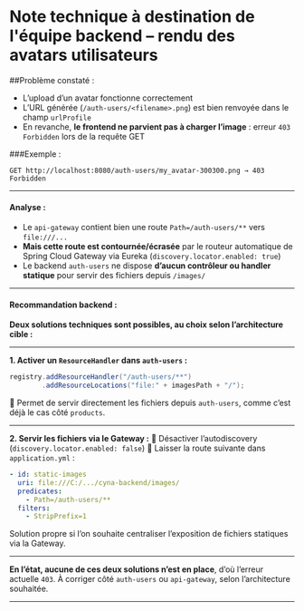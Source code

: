 # **Note technique à destination de l'équipe backend – rendu des avatars utilisateurs**

##Problème constaté :

- L’upload d’un avatar fonctionne correctement
- L’URL générée (`/auth-users/<filename>.png`) est bien renvoyée dans le champ `urlProfile`
- En revanche, **le frontend ne parvient pas à charger l’image** : erreur `403 Forbidden` lors de la requête GET

###Exemple :

```http
GET http://localhost:8080/auth-users/my_avatar-300300.png → 403 Forbidden
```

---

#### Analyse :

- Le `api-gateway` contient bien une route `Path=/auth-users/**` vers `file:///...`
- **Mais cette route est contournée/écrasée** par le routeur automatique de Spring Cloud Gateway via Eureka (`discovery.locator.enabled: true`)
- Le backend `auth-users` ne dispose **d’aucun contrôleur ou handler statique** pour servir des fichiers depuis `/images/`

---

#### Recommandation backend :

**Deux solutions techniques sont possibles, au choix selon l’architecture cible :**

---

**1. Activer un `ResourceHandler` dans `auth-users` :**

```java
registry.addResourceHandler("/auth-users/**")
        .addResourceLocations("file:" + imagesPath + "/");
```

🔹 Permet de servir directement les fichiers depuis `auth-users`, comme c’est déjà le cas côté `products`.

---

**2. Servir les fichiers via le Gateway :**
🔸 Désactiver l’autodiscovery (`discovery.locator.enabled: false`)
🔸 Laisser la route suivante dans `application.yml` :

```yaml
- id: static-images
  uri: file:///C:/.../cyna-backend/images/
  predicates:
    - Path=/auth-users/**
  filters:
    - StripPrefix=1
```

Solution propre si l’on souhaite centraliser l’exposition de fichiers statiques via la Gateway.

---

**En l’état, aucune de ces deux solutions n’est en place**, d’où l’erreur actuelle `403`.
À corriger côté `auth-users` ou `api-gateway`, selon l’architecture souhaitée.

---
